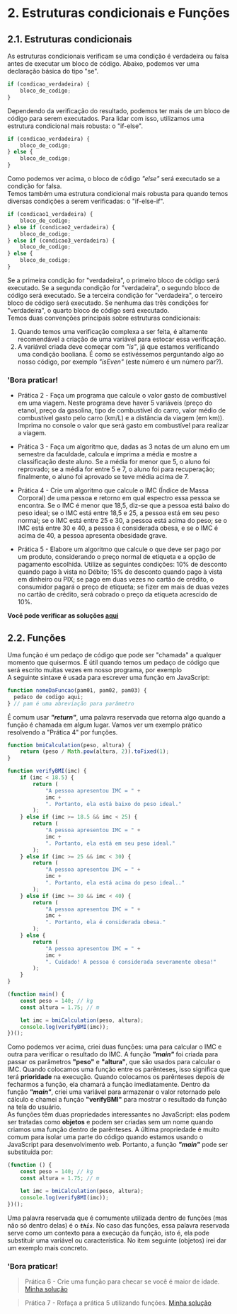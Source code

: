 # 2. Estruturas condicionais e Funções

## 2.1. Estruturas condicionais

As estruturas condicionais verificam se uma condição é verdadeira ou falsa antes de executar um bloco de código. Abaixo, podemos ver uma declaração básica do tipo "se".

```javascript
if (condicao_verdadeira) {
    bloco_de_codigo;
}
```

Dependendo da verificação do resultado, podemos ter mais de um bloco de código para serem executados. Para lidar com isso, utilizamos uma estrutura condicional mais robusta: o "if-else".

```javascript
if (condicao_verdadeira) {
    bloco_de_codigo;
} else {
    bloco_de_codigo;
}
```

Como podemos ver acima, o bloco de código _"else"_ será executado se a condição for falsa.  
Temos também uma estrutura condicional mais robusta para quando temos diversas condições a serem verificadas: o "if-else-if".

```javascript
if (condicao1_verdadeira) {
    bloco_de_codigo;
} else if (condicao2_verdadeira) {
    bloco_de_codigo;
} else if (condicao3_verdadeira) {
    bloco_de_codigo;
} else {
    bloco_de_codigo;
}
```

Se a primeira condição for "verdadeira", o primeiro bloco de código será executado. Se a segunda condição for "verdadeira", o segundo bloco de código será executado. Se a terceira condição for "verdadeira", o terceiro bloco de código será executado. Se nenhuma das três condições for "verdadeira", o quarto bloco de código será executado.  
Temos duas convenções principais sobre estruturas condicionais:

1.  Quando temos uma verificação complexa a ser feita, é altamente recomendável a criação de uma variável para estocar essa verificação.
2.  A variável criada deve começar com _"is"_, já que estamos verificando uma condição booliana. É como se estivéssemos perguntando algo ao nosso código, por exemplo _"isEven"_ (este número é um número par?).

### **'Bora praticar!**

-   Prática 2 - Faça um programa que calcule o valor gasto de combustível em uma viagem. Neste programa deve haver 5 variáveis (preço do etanol, preço da gasolina, tipo de combustível do carro, valor médio de combustível gasto pelo carro (km/L) e a distância da viagem (em km)). Imprima no console o valor que será gasto em combustível para realizar a viagem.

-   Prática 3 - Faça um algoritmo que, dadas as 3 notas de um aluno em um semestre da faculdade, calcula e imprima a média e mostre a classificação deste aluno. Se a média for menor que 5, o aluno foi reprovado; se a média for entre 5 e 7, o aluno foi para recuperação; finalmente, o aluno foi aprovado se teve média acima de 7.

-   Prática 4 - Crie um algoritmo que calcule o IMC (Índice de Massa Corporal) de uma pessoa e retorno em qual espectro essa pessoa se encontra. Se o IMC é menor que 18,5, diz-se que a pessoa está baixo do peso ideal; se o IMC está entre 18,5 e 25, a pessoa está em seu peso normal; se o IMC está entre 25 e 30, a pessoa está acima do peso; se o IMC está entre 30 e 40, a pessoa é considerada obesa, e se o IMC é acima de 40, a pessoa apresenta obesidade grave.

-   Prática 5 - Elabore um algoritmo que calcule o que deve ser pago por um produto, considerando o preço normal de etiqueta e a opção de pagamento escolhida. Utilize as seguintes condições: 10% de desconto quando pago à vista no Débito; 15% de desconto quando pago à vista em dinheiro ou PIX; se pago em duas vezes no cartão de crédito, o consumidor pagará o preço de etiqueta; se fizer em mais de duas vezes no cartão de crédito, será cobrado o preço da etiqueta acrescido de 10%.

**Você pode verificar as soluções [aqui](/pt-br/js/praticando/p00-p96/)**

## 2.2. Funções

Uma função é um pedaço de código que pode ser "chamada" a qualquer momento que quisermos. É útil quando temos um pedaço de código que será escrito muitas vezes em nosso programa, por exemplo  
A seguinte sintaxe é usada para escrever uma função em JavaScript:

```javascript
function nomeDaFuncao(pam01, pam02, pam03) {
  pedaco de codigo aqui;
} // pam é uma abreviação para parâmetro
```

É comum usar **_"return"_**, uma palavra reservada que retorna algo quando a função é chamada em algum lugar.
Vamos ver um exemplo prático resolvendo a "Prática 4" por funções.

```javascript
function bmiCalculation(peso, altura) {
    return (peso / Math.pow(altura, 2)).toFixed(1);
}

function verifyBMI(imc) {
    if (imc < 18.5) {
        return (
            "A pessoa apresentou IMC = " +
            imc +
            ". Portanto, ela está baixo do peso ideal."
        );
    } else if (imc >= 18.5 && imc < 25) {
        return (
            "A pessoa apresentou IMC = " +
            imc +
            ". Portanto, ela está em seu peso ideal."
        );
    } else if (imc >= 25 && imc < 30) {
        return (
            "A pessoa apresentou IMC = " +
            imc +
            ". Portanto, ela está acima do peso ideal.."
        );
    } else if (imc >= 30 && imc < 40) {
        return (
            "A pessoa apresentou IMC = " +
            imc +
            ". Portanto, ela é considerada obesa."
        );
    } else {
        return (
            "A pessoa apresentou IMC = " +
            imc +
            ". Cuidado! A pessoa é considerada severamente obesa!"
        );
    }
}

(function main() {
    const peso = 140; // kg
    const altura = 1.75; // m

    let imc = bmiCalculation(peso, altura);
    console.log(verifyBMI(imc));
})();
```

Como podemos ver acima, criei duas funções: uma para calcular o IMC e outra para verificar o resultado do IMC. A função **_"main"_** foi criada para passar os parâmetros **"peso"** e **"altura"**, que são usados para calcular o IMC. Quando colocamos uma função entre os parênteses, isso significa que terá **prioridade** na execução. Quando colocamos os parênteses depois de fecharmos a função, ela chamará a função imediatamente. Dentro da função **_"main"_**, criei uma variável para armazenar o valor retornado pelo cálculo e chamei a função **"verifyBMI"** para mostrar o resultado da função na tela do usuário.  
As funções têm duas propriedades interessantes no JavaScript: elas podem ser tratadas como **objetos** e podem ser criadas sem um nome quando criamos uma função dentro de parênteses. A última propriedade é muito comum para isolar uma parte do código quando estamos usando o JavaScript para desenvolvimento web. Portanto, a função **_"main"_** pode ser substituída por:

```javascript
(function () {
    const peso = 140; // kg
    const altura = 1.75; // m

    let imc = bmiCalculation(peso, altura);
    console.log(verifyBMI(imc));
})();
```

Uma palavra reservada que é comumente utilizada dentro de funções (mas não só dentro delas) é o **_`this`_**. No caso das funções, essa palavra reservada serve como um contexto para a execução da função, isto é, ela pode substituir uma variável ou característica. No item seguinte (objetos) irei dar um exemplo mais concreto.

### **'Bora praticar!**

> Prática 6 - Crie uma função para checar se você é maior de idade. [Minha solução](/pt-br/js/praticando/07-p06.js)

> Prática 7 - Refaça a prática 5 utilizando funções. [Minha solução](/pt-br/js/praticando/08-p07.js)
